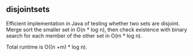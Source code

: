 disjointsets
---
Efficient implementation in Java of testing whether two sets are disjoint. Merge sort the smaller set in O(n * log n), then check existence with binary search for each member of the other set in O(m * log n).

Total runtime is O((n +m) * log n).
